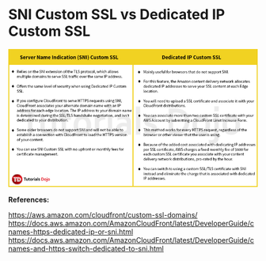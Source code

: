 # SNI Custom SSL vs Dedicated IP Custom SSL

![Dedicated IP Custom SSL vs SNI Custom SSL](../img/Server-dedicatedIP.png)

 

**References:**

https://aws.amazon.com/cloudfront/custom-ssl-domains/
https://docs.aws.amazon.com/AmazonCloudFront/latest/DeveloperGuide/cnames-https-dedicated-ip-or-sni.html
https://docs.aws.amazon.com/AmazonCloudFront/latest/DeveloperGuide/cnames-and-https-switch-dedicated-to-sni.html